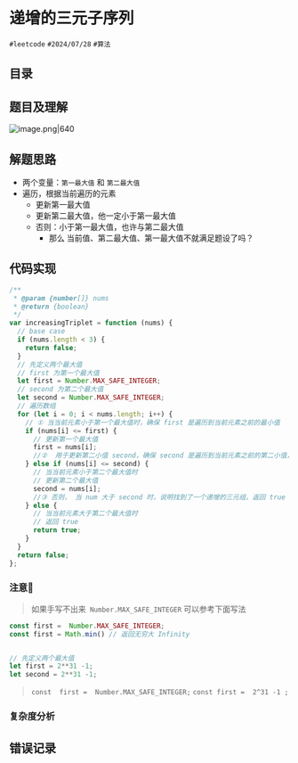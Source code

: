 
# 递增的三元子序列


`#leetcode` `#2024/07/28`  `#算法` 


## 目录
<!-- toc -->
 ## 题目及理解 

![image.png|640](https://832-1310531898.cos.ap-beijing.myqcloud.com/13c6ebae35cee42b11c377759cf0b779.png)

## 解题思路

- 两个变量：`第一最大值` 和 `第二最大值`
- 遍历，根据当前遍历的元素
   - 更新第一最大值
   - 更新第二最大值，他一定小于第一最大值
   - 否则：小于第一最大值，也许与第二最大值
      - 那么 当前值、第二最大值、第一最大值不就满足题设了吗？

## 代码实现

```javascript
/**
 * @param {number[]} nums
 * @return {boolean}
 */
var increasingTriplet = function (nums) {
  // base case
  if (nums.length < 3) {
    return false;
  }
  // 先定义两个最大值
  // first 为第一个最大值
  let first = Number.MAX_SAFE_INTEGER;
  // second 为第二个最大值
  let second = Number.MAX_SAFE_INTEGER;
  // 遍历数组
  for (let i = 0; i < nums.length; i++) {
    // ① 当当前元素小于第一个最大值时，确保 first 是遍历到当前元素之前的最小值
    if (nums[i] <= first) {
      // 更新第一个最大值
      first = nums[i];
      //②  用于更新第二小值 second，确保 second 是遍历到当前元素之前的第二小值，并且大于 first。
    } else if (nums[i] <= second) {
      // 当当前元素小于第二个最大值时
      // 更新第二个最大值
      second = nums[i];
      //③ 否则， 当 num 大于 second 时，说明找到了一个递增的三元组，返回 true
    } else {
      // 当当前元素大于第二个最大值时
      // 返回 true
      return true;
    }
  }
  return false;
};
```

### 注意📢

>  如果手写不出来` Number.MAX_SAFE_INTEGER` 可以参考下面写法

```javascript
const first =  Number.MAX_SAFE_INTEGER; 
const first = Math.min() // 返回无穷大 Infinity 


// 先定义两个最大值
let first = 2**31 -1;
let second = 2**31 -1;
```

>  `const  first =  Number.MAX_SAFE_INTEGER;` 
>  `const first =  2^31 -1 ;`

### 复杂度分析

## 错误记录

